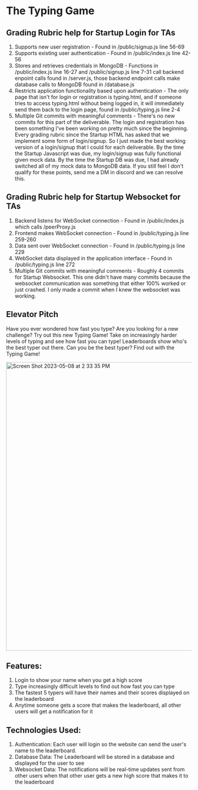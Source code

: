 # The Typing Game

## Grading Rubric help for Startup Login for TAs
1. Supports new user registration - Found in /public/signup.js line 56-69
2. Supports existing user authentication - Found in /public/index.js line 42-56
3. Stores and retrieves credentials in MongoDB - Functions in /public/index.js line 16-27 and /public/signup.js line 7-31 call backend enpoint calls found in /server.js, those backend endpoint calls make database calls to MongoDB found in /database.js
4. Restricts application functionality based upon authentication - The only page that isn't for login or registration is typing.html, and if someone tries to access typing.html without being logged in, it will immediately send them back to the login page, found in /public/typing.js line 2-4
5. Multiple Git commits with meaningful comments - There's no new commits for this part of the deliverable. The login and registration has been something I've been working on pretty much since the beginning. Every grading rubric since the Startup HTML has asked that we implement some form of login/signup. So I just made the best working version of a login/signup that I could for each deliverable. By the time the Startup Javascript was due, my login/signup was fully functional given mock data. By the time the Startup DB was due, I had already switched all of my mock data to MongoDB data. If you still feel I don't qualify for these points, send me a DM in discord and we can resolve this.

## Grading Rubric help for Startup Websocket for TAs
1. Backend listens for WebSocket connection - Found in /public/index.js which calls /peerProxy.js
2. Frontend makes WebSocket connection - Found in /public/typing.js line 259-260
3. Data sent over WebSocket connection - Found in /public/typing.js line 229
4. WebSocket data displayed in the application interface - Found in /public/typing.js line 272
5. Multiple Git commits with meaningful comments - Roughly 4 commits for Startup Websocket. This one didn't have many commits because the websocket communication was something that either 100% worked or just crashed. I only made a commit when I knew the websocket was working.

## Elevator Pitch
Have you ever wondered how fast you type? Are you looking for a new challenge? Try out this new Typing Game! Take on increasingly harder levels of typing and see how fast you can type! Leaderboards show who's the best typer out there. Can you be the best typer? Find out with the Typing Game!

<img width="782" alt="Screen Shot 2023-05-08 at 2 33 35 PM" src="https://user-images.githubusercontent.com/77128933/236928635-747e3c71-411a-4954-9976-78ce331f6d91.png">

## Features:
  1. Login to show your name when you get a high score
  2. Type increasingly difficult levels to find out how fast you can type
  3. The fastest 5 typers will have their names and their scores displayed on the leaderboard
  4. Anytime someone gets a score that makes the leaderboard, all other users will get a notification for it

## Technologies Used:
  1. Authentication: Each user will login so the website can send the user's name to the leaderboard.
  2. Database Data: The Leaderboard will be stored in a database and displayed for the user to see
  3. Websocket Data: The notifications will be real-time updates sent from other users when that other user gets a new high score that makes it to the leaderboard

